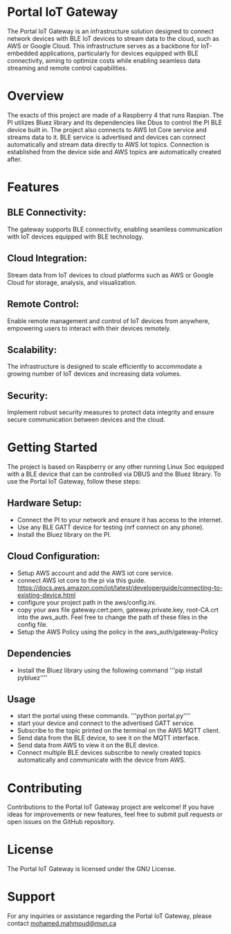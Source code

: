 # Portal IoT Gateway
The Portal IoT Gateway is an infrastructure solution designed to connect network devices with BLE IoT devices to stream data to the cloud, such as AWS or Google Cloud. This infrastructure serves as a backbone for IoT-embedded applications, particularly for devices equipped with BLE connectivity, aiming to optimize costs while enabling seamless data streaming and remote control capabilities.

# Overview
The exacts of this project are made of a Raspberry 4 that runs Raspian. The PI utilizes Bluez library and its dependencies like Dbus to control the PI BLE device built in. The project also connects to AWS Iot Core service and streams data to it. BLE service is advertised and devices can connect automatically and stream data directly to AWS Iot topics. Connection is established from the device side and AWS topics are automatically created after.

# Features
## BLE Connectivity: 
The gateway supports BLE connectivity, enabling seamless communication with IoT devices equipped with BLE technology.
## Cloud Integration: 
Stream data from IoT devices to cloud platforms such as AWS or Google Cloud for storage, analysis, and visualization.
## Remote Control: 
Enable remote management and control of IoT devices from anywhere, empowering users to interact with their devices remotely.
## Scalability: 
The infrastructure is designed to scale efficiently to accommodate a growing number of IoT devices and increasing data volumes.
## Security: 
Implement robust security measures to protect data integrity and ensure secure communication between devices and the cloud.

# Getting Started
The project is based on Raspberry or any other running Linux Soc equipped with a BLE device that can be controlled via DBUS and the Bluez library. 
To use the Portal IoT Gateway, follow these steps:
## Hardware Setup: 
- Connect the PI to your network and ensure it has access to the internet.
- Use any BLE GATT device for testing (nrf connect on any phone).
- Install the Bluez library on the PI. 

## Cloud Configuration: 
- Setup AWS account and add the AWS iot core service. 
- connect AWS iot core to the pi via this guide. 
https://docs.aws.amazon.com/iot/latest/developerguide/connecting-to-existing-device.html
- configure your project path in the aws/config.ini. 
- copy your aws file gateway.cert.pem, gateway.private.key, root-CA.crt into the aws_auth. Feel free to change the path of these files in the config file. 
- Setup the AWS Policy using the policy in the aws_auth/gateway-Policy

## Dependencies 
- Install the Bluez library using the following command 
    '''pip install pybluez''''

## Usage
- start the portal using these commands. 
    '''python portal.py''''
- start your device and connect to the advertised GATT service. 
- Subscribe to the topic printed on the terminal on the AWS MQTT client. 
- Send data from the BLE device, to see it on the MQTT interface. 
- Send data from AWS to view it on the BLE device. 
- Connect multiple BLE devices subscribe to newly created topics automatically and communicate with the device from AWS. 

# Contributing
Contributions to the Portal IoT Gateway project are welcome! If you have ideas for improvements or new features, feel free to submit pull requests or open issues on the GitHub repository.

# License
The Portal IoT Gateway is licensed under the GNU License.

# Support
For any inquiries or assistance regarding the Portal IoT Gateway, please contact mohamed.mahmoud@mun.ca



